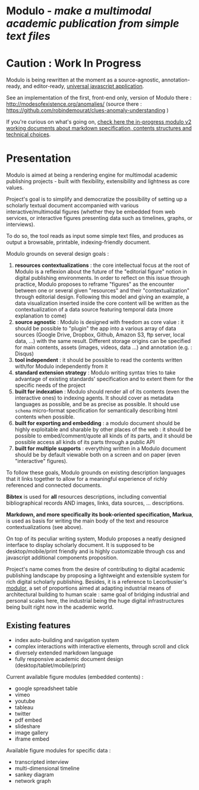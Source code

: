 Modulo - *make a multimodal academic publication from simple text files*
==========


# Caution : Work In Progress

Modulo is being rewritten at the moment as a source-agnostic, annotation-ready, and editor-ready, [universal javascript application](https://medium.com/@mjackson/universal-javascript-4761051b7ae9).

See an implementation of the first, front-end only, version of Modulo there : http://modesofexistence.org/anomalies/ (source there : https://github.com/robindemourat/clues-anomaly-understanding )


If you're curious on what's going on, [check here the in-progress modulo v2 working documents about markdown specification, contents structures and technical choices](https://github.com/robindemourat/modulo/tree/master/specification).


# Presentation

Modulo is aimed at being a rendering engine for multimodal academic publishing projects - built with flexibility, extensibility and lightness as core values.

Project's goal is to simplify and democratize the possibility of setting up a scholarly textual document accompanied with various interactive/multimodal figures (whether they be embedded from web services, or interactive figures presenting data such as timelines, graphs, or interviews).

To do so, the tool reads as input some simple text files, and produces as output a browsable, printable, indexing-friendly document.

Modulo grounds on several design goals :

1. **resources contextualizations** : the core intellectual focus at the root of Modulo is a reflexion about the future of the "editorial figure" notion in digital publishing environments. In order to reflect on this issue through practice, Modulo proposes to reframe "figures" as the encounter between one or several given "resources" and their "contextualization" through editorial design. Following this model and giving an example, a data visualization inserted inside the core content will be written as the contextualization of a data source featuring temporal data (more explanation to come)
1. **source agnostic** : Modulo is designed with freedom as core value : it should be possible to "plugin" the app into a various array of data sources (Google Drive, Dropbox, Github, Amazon S3, ftp server, local data, ...) with the same result. Different storage origins can be specified for main contents, assets (images, videos, data ...) and annotation (e.g. : Disqus)
1. **tool independent** : it should be possible to read the contents written with/for Modulo independently from it
1. **standard extension strategy** : Modulo writing syntax tries to take advantage of existing standards' specification and to extent them for the specific needs of the project
1. **built for indexation** : Modulo should render all of its contents (even the interactive ones) to indexing agents. It should cover as metadata languages as possible, and be as precise as possible. It should use ``schema`` micro-format specification for semantically describing html contents when possible.
1. **built for exporting and embedding** : a modulo document should be highly exploitable and sharable by other places of the web : it should be possible to embed/comment/quote all kinds of its parts, and it should be possible access all kinds of its parts through a public API
2. **built for multiple supports** : everything written in a Modulo document should be by default viewable both on a screen and on paper (even "interactive" figures).

To follow these goals, Modulo grounds on existing description languages that it links together to allow for a meaningful experience of richly referenced and connected documents. 

**Bibtex** is used for **all** resources descriptions, including convential bibliographical records AND images, links, data sources, ... descriptions.

**Markdown, and more specifically its book-oriented specification, Markua**, is used as basis for writing the main body of the text and resource contextualizations (see above).

On top of its peculiar writing system, Modulo proposes a neatly designed interface to display scholarly document. It is supposed to be desktop/mobile/print friendly and is highly customizable through css and javascript additional components proposition.

Project's name comes from the desire of contributing to digital academic publishing landscape by proposing a lightweight and extensible system for rich digital scholarly publishing. Besides, it is a reference to Lecorbusier's [modulor](https://en.wikipedia.org/wiki/Modulor), a set of proportions aimed at adapting industrial means of architectural building to human scale : same goal of bridging industrial and personal scales here, the industrial being the huge digital infrastructures being built right now in the academic world.

## Existing features

* index auto-building and navigation system
* complex interactions with interactive elements, through scroll and click
* diversely extended markdown language
* fully responsive academic document design (desktop/tablet/mobile/print)

Current available figure modules (embedded contents) :
* google spreadsheet table
* vimeo
* youtube
* tableau
* twitter
* pdf embed
* slideshare
* image gallery
* iframe embed

Available figure modules for specific data :
* transcripted interview
* multi-dimensional timeline
* sankey diagram
* network graph

